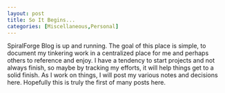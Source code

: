 ```yaml
---
layout: post
title: So It Begins...
categories: [Miscellaneous,Personal]
---
```

SpiralForge Blog is up and running. The goal of this place is simple, to document my tinkering work in a centralized place for me and perhaps others to reference and enjoy.  I have a tendency to start projects and not always finish, so maybe by tracking my efforts, it will help things get to a solid finish.  As I work on things,  I will post my various notes and decisions here.  Hopefully this is truly the first of many posts here.
